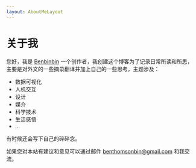 ```yaml
---
layout: AboutMeLayout
---
```


# 关于我

您好，我是 [Benbinbin](https://benbinbin.github.io/Portfolio/) 一个创作者，我创建这个博客为了记录日常所读和所思，主要是对外文的一些摘录翻译并加上自己的一些思考，主题涉及：

* 数据可视化
* 人机交互
* 设计
* 媒介
* 科学技术
* 生活感悟
* ...

有时候还会写下自己的碎碎念。

如果您对本站有建议和意见可以通过邮件 <a href="mailto:benthomsonbin@gmail.com">benthomsonbin@gmail.com</a> 和我交流。

